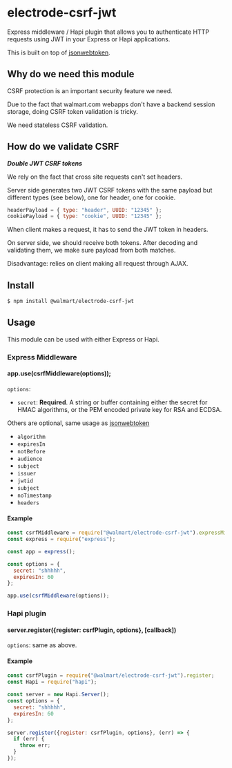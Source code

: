 # electrode-csrf-jwt

Express middleware / Hapi plugin that allows you to authenticate HTTP requests using JWT in your Express or Hapi applications.

This is built on top of [jsonwebtoken](https://github.com/auth0/node-jsonwebtoken).

## Why do we need this module

CSRF protection is an important security feature we need.

Due to the fact that walmart.com webapps don't have a backend session storage, doing CSRF token validation is tricky.

We need stateless CSRF validation.

## How do we validate CSRF

***Double JWT CSRF tokens***

We rely on the fact that cross site requests can't set headers.

Server side generates two JWT CSRF tokens with the same payload but different types (see below), one for header, one for cookie.

```js
headerPayload = { type: "header", UUID: "12345" };
cookiePayload = { type: "cookie", UUID: "12345" };
```

When client makes a request, it has to send the JWT token in headers.

On server side, we should receive both tokens. After decoding and validating them, we make sure payload from both matches.

Disadvantage: relies on client making all request through AJAX.

## Install

```bash
$ npm install @walmart/electrode-csrf-jwt
```

## Usage

This module can be used with either Express or Hapi.

### Express Middleware

#### app.use(csrfMiddleware(options));

`options`:

* `secret`: **Required**. A string or buffer containing either the secret for HMAC algorithms, or the PEM encoded private key for RSA and ECDSA.

Others are optional, same usage as [jsonwebtoken](https://github.com/auth0/node-jsonwebtoken/blob/master/README.md#usage)

* `algorithm`
* `expiresIn`
* `notBefore`
* `audience`
* `subject`
* `issuer`
* `jwtid`
* `subject`
* `noTimestamp`
* `headers`

#### Example

```js
const csrfMiddleware = require("@walmart/electrode-csrf-jwt").expressMiddleware;
const express = require("express");

const app = express();

const options = {
  secret: "shhhhh",
  expiresIn: 60
};

app.use(csrfMiddleware(options));
```

### Hapi plugin

#### server.register({register: csrfPlugin, options}, [callback])

`options`: same as above.

#### Example

```js
const csrfPlugin = require("@walmart/electrode-csrf-jwt").register;
const Hapi = require("hapi");

const server = new Hapi.Server();
const options = {
  secret: "shhhhh",
  expiresIn: 60
};

server.register({register: csrfPlugin, options}, (err) => {
  if (err) {
    throw err;
  }
});
```
